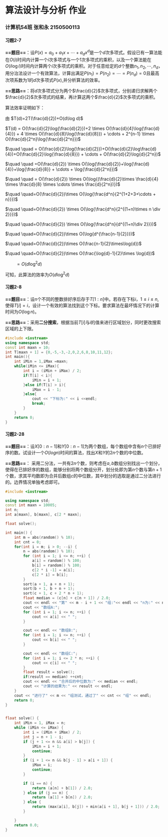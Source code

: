 # 算法设计与分析 作业

### 计算机54班  张和永 2150500113

#### 习题2-7

**==题目==**：设$P(x)=a_0 + a_1x+ \cdots + a_dx^d$是一个$d$次多项式。假设已有一算法能在$O(i)$时间内计算一个$i$次多项式与一个1次多项式的乘积，以及一个算法能在$O(i\log i)$时间内计算两个$i$次多项式的乘积。对于任意给定的$d$个整数$n_1,n_2,\cdots,n_d$，用分治法设计一个有效算法，计算出满足$P(n_1) = P(n_2) = \cdots = P(n_d) = 0$且最高次项系数为1的$d$次多项式$P(x)$,并分析算法的效率。

**==思路==**：将$d$次多项式分为两个$\frac{d}{2}$次多项式，分别递归求解两个$\frac{d}{2}$次多项式的结果，再计算这两个$\frac{d}{2}$次多项式的乘积。

算法效率证明如下：

由 $T(d)=2T(\frac{d}{2})+O(d\log d)$

$T(d) = O(\frac{d}{2}\log{\frac{d}{2}})+2 \times O(\frac{d}{4}\log{\frac{d}{4}}) + 4 \times O(\frac{d}{8}\log{\frac{d}{8}}) + \cdots + 2^{n-1} \times O(\frac{d}{2^n}\log{\frac{d}{2^n}})$

$\quad \quad  = O(\frac{d}{2}\log{\frac{d}{2}})+O(\frac{d}{2}\log\frac{d}{4})+O(\frac{d}{2}\log{\frac{d}{8}}) + \cdots + O(\frac{d}{2}\log{d}{2^n})$

$\quad \quad =O(\frac{d}{2}) \times O(\log{\frac{d}{2}}+\log{\frac{d}{4}}+\log{\frac{d}{8}} + \cdots + \log{\frac{d}{2^n}})$

$\quad \quad = O(\frac{d}{2}) \times O(\log{(\frac{d}{2}\times \frac{d}{4} \times \frac{d}{8} \times \cdots \times \frac{d}{2^n})})$

$\quad \quad=O(\frac{d}{2})\times O(\log{\frac{d^n}{2^{1+2+3+\cdots + n}}})$

$\quad \quad=O(\frac{d}{2}) \times O(\log{\frac{d^n}{2^{(1+n)\times n \div 2}}})$

$\quad \quad=O(\frac{d}{2}) \times O(\log{\frac{d^n}{d^{(1+n)\div 2}}})$

$\quad \quad=O(\frac{d}{2})\times O(\log{d^{\frac{n-1}{2}}})$

$\quad \quad=O(\frac{d}{2})\times O(\frac{n-1}{2}\times\log{d})$

$\quad \quad=O(\frac{d}{2})\times O(\frac{\log{d}-1}{2}\times \log{d})$

$\quad \quad=O(d\log^2{d})$

可知，此算法的效率为$O(d\log^2{d})$

#### 习题2-8

**==题目==**：设$n$个不同的整数排好序后存于$T[1:n]$中。若存在下标$i$，$1\leq i \leq n$,使得$T[i]=i$，设计一个有效的算法找到这个下标。要求算法在最坏情况下的计算时间为$O(\log n)$。

**==思路==**：采用**二分搜索**，根据当前$T[i]$与$i$的值来进行区域划分，同时更改搜索区域的上下限。

```c++
#include <iostream>
using namespace std;
const int maxn = 10;
int T[maxn + 1] = {0,-5,-3,-2,0,2,6,8,10,11,12};
int main(){
    int iMin = 1,iMax =maxn;
    while(iMin <= iMax){
        int i = (iMin + iMax) / 2;
        if(T[i] < i){
            iMin = i + 1;
        }else if(T[i] > i){
            iMax = i - 1;
        }else{
            cout << "下标为:" << i <<endl;
            break;
        }
    }
    return 0;
}
```

#### 习题2-28

**==题目==**：设$X[0:n-1]$和$Y[0:n-1]$为两个数组，每个数组中含有$n$个已排好序的数。试设计一个$O(logn)$时间的算法，找出$X$和$Y$的$2n$个数的中位数。

**==思路==**： 采用二分法，一共有$2n$个数，则考虑在$a,b$数组分别找出一个划分，使得在已排好序的数组，能够分别将两个数组分开，划分处即为第$n$个数与第$n+1$个数，求其平均数即为合并后数组$c$的中位数，其中划分的选取是通过二分法进行的。边界情况单独考虑即可。

```c++
#include <iostream>

using namespace std;
const int maxn = 10005;
int n;
int a[maxn], b[maxn], c[2 * maxn];

float solve();

int main() {
    int m = abs(random() % 10);
    int cnt = 0;
    for(int i = m; i > 0; --i) {
        n = abs(random() % 10);
        for (int i = 1; i <= n; ++i) {
            a[i] = random() % 100;
            b[i] = random() % 100;
            c[2 * i -1] = a[i];
            c[2 * i] = b[i];
        }
        sort(a + 1, a + n + 1);
        sort(b + 1, b + n + 1);
        sort(c + 1, c + 2 * n + 1);
        float median = (c[n] + c[n + 1]) / 2.0;
        cout << endl << "第" << m - i + 1 << "组:"<< endl << "n为:" << n << endl ;
        cout << "数组A:";
        for (int i = 1; i <= n; ++i) {
            cout << a[i] << " ";
        }

        cout << endl << "数组B:";
        for (int i = 1; i <= n; ++i) {
            cout << b[i] << " ";
        }

        cout << endl << "数组C:";
        for (int i = 1; i <= 2 * n; ++i) {
            cout << c[i] << " ";
        }
        float result = solve();
        if(result == median) ++cnt;
        cout << endl << "合并后的中位数为:" << median << endl;
        cout << "计算的结果为:" << result << endl;
    }
    cout << "进行了" << m << "组测试，通过了" << cnt << "组" << endl;
    return 0;
}


float solve() {
    int iMin = 1, iMax = n;
    while (iMin <= iMax) {
        int i = (iMin + iMax) / 2;
        int j = n + 1 - i;
        if (j + 1 <= n && a[i] > b[j]) {
            iMin = i + 1;
            continue;
        }
        if (i + 1 <= n && b[j - 1] > a[i + 1]) {
            iMax = i;
            continue;
        }

        if (i == n) {
            return (a[n] + b[1]) / 2.0;
        } else if (j == n) {
            return (a[1] + b[n]) / 2.0;
        } else {
            return (max(a[i], b[j]) + min(a[i + 1], b[j + 1])) / 2.0;
        }

    }
    return 0.0;
}
```

